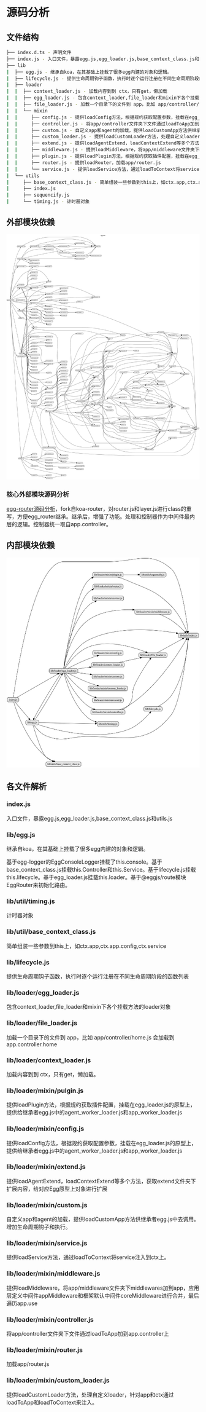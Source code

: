 # 源码分析

## 文件结构

``` bash
├── index.d.ts - 声明文件
├── index.js - 入口文件，暴露egg.js,egg_loader.js,base_context_class.js和utils.js
├── lib
|  ├── egg.js - 继承自koa，在其基础上挂载了很多egg内建的对象和逻辑。
|  ├── lifecycle.js - 提供生命周期钩子函数，执行时逐个运行注册在不同生命周期阶段的函数列表
|  ├── loader
|  |  ├── context_loader.js - 加载内容到到 ctx，只有get，懒加载
|  |  ├── egg_loader.js - 包含context_loader,file_loader和mixin下各个挂载方法的loader对象。
|  |  ├── file_loader.js - 加载一个目录下的文件到 app，比如 app/controller/home.js 会加载到 app.controller.home
|  |  └── mixin
|  |     ├── config.js - 提供loadConfig方法，根据规约获取配置参数，挂载在egg_loader.js的原型上，提供给继承者egg.js中的agent_worker_loader.js和app_worker_loader.js
|  |     ├── controller.js - 将app/controller文件夹下文件通过loadToApp加到app.controller上
|  |     ├── custom.js - 自定义app和agent的加载，提供loadCustomApp方法供继承者egg.js中去调用。增加生命周期钩子和执行。
|  |     ├── custom_loader.js - 提供loadCustomLoader方法，处理自定义loader，针对app和ctx通过loadToApp和loadToContext来注入
|  |     ├── extend.js - 提供loadAgentExtend，loadContextExtend等多个方法，获取extend文件夹下扩展内容，给对应Egg原型上对象进行扩展
|  |     ├── middleware.js - 提供loadMiddleware，将app/middleware文件夹下middlewares加到app，应用层定义中间件appMiddleware和框架默认中间件coreMiddleware进行合并，最后遍历app.use
|  |     ├── plugin.js - 提供loadPlugin方法，根据规约获取插件配置，挂载在egg_loader.js的原型上，提供给继承者egg.js中的agent_worker_loader.js和app_worker_loader.js
|  |     ├── router.js - 提供loadRouter，加载app/router.js
|  |     └── service.js - 提供loadService方法，通过loadToContext将service注入到ctx上
|  └── utils
|     ├── base_context_class.js - 简单组装一些参数到this上，如ctx.app,ctx.app.config,ctx.service
|     ├── index.js
|     ├── sequencify.js
|     └── timing.js - 计时器对象
```

## 外部模块依赖

![img](./graphviz/egg_core.svg)

### 核心外部模块源码分析

[egg-router源码分析](https://github.com/FunnyLiu/egg-router/tree/readsource)，fork自koa-router，对router.js和layer.js进行class的重写，方便egg_router继承。继承后，增强了功能。处理和控制器作为中间件最内层的逻辑。控制器统一取自app.controller。

## 内部模块依赖

![img](./graphviz/egg_core_inline.gv.svg)

## 各文件解析

### index.js

入口文件，暴露egg.js,egg_loader.js,base_context_class.js和utils.js


### lib/egg.js

继承自koa，在其基础上挂载了很多egg内建的对象和逻辑。

基于egg-logger的EggConsoleLogger挂载了this.console。基于base_context_class.js挂载this.Controller和this.Service。基于lifecycle.js挂载this.lifecycle。基于egg_loader.js挂载this.loader。基于@eggjs/route模块EggRouter来初始化路由。



### lib/util/timing.js

计时器对象



### lib/util/base_context_class.js

简单组装一些参数到this上，如ctx.app,ctx.app.config,ctx.service



### lib/lifecycle.js

提供生命周期钩子函数，执行时逐个运行注册在不同生命周期阶段的函数列表


### lib/loader/egg_loader.js

包含context_loader,file_loader和mixin下各个挂载方法的loader对象



### lib/loader/file_loader.js

加载一个目录下的文件到 app，比如 app/controller/home.js 会加载到 app.controller.home



### lib/loader/context_loader.js

加载内容到到 ctx，只有get，懒加载。



### lib/loader/mixin/pulgin.js

提供loadPlugin方法，根据规约获取插件配置，挂载在egg_loader.js的原型上，提供给继承者egg.js中的agent_worker_loader.js和app_worker_loader.js


### lib/loader/mixin/config.js

提供loadConfig方法，根据规约获取配置参数，挂载在egg_loader.js的原型上，提供给继承者egg.js中的agent_worker_loader.js和app_worker_loader.js


### lib/loader/mixin/extend.js

提供loadAgentExtend，loadContextExtend等多个方法，获取extend文件夹下扩展内容，给对应Egg原型上对象进行扩展


### lib/loader/mixin/custom.js

自定义app和agent的加载，提供loadCustomApp方法供继承者egg.js中去调用。增加生命周期钩子和执行。


### lib/loader/mixin/service.js

提供loadService方法，通过loadToContext将service注入到ctx上。


### lib/loader/mixin/middleware.js

提供loadMiddleware，将app/middleware文件夹下middlewares加到app，应用层定义中间件appMiddleware和框架默认中间件coreMiddleware进行合并，最后遍历app.use


### lib/loader/mixin/controller.js

将app/controller文件夹下文件通过loadToApp加到app.controller上


### lib/loader/mixin/router.js

加载app/router.js




### lib/loader/mixin/custom_loader.js

提供loadCustomLoader方法，处理自定义loader，针对app和ctx通过loadToApp和loadToContext来注入。



